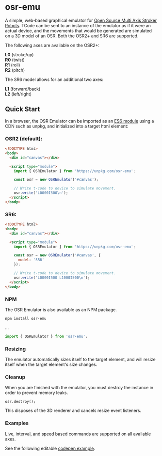 # osr-emu
A simple, web-based graphical emulator for <a href="https://www.patreon.com/tempestvr" target="_blank">Open Source Multi Axis Stroker Robots</a>. TCode can be sent to an instance of the emulator as if it were an actual device, and the movements that would be generated are simulated on a 3D model of an OSR. Both the OSR2+ and SR6 are supported.

The following axes are available on the OSR2+:  

**L0** (stroke/up)  
**R0** (twist)  
**R1** (roll)  
**R2** (pitch)

The SR6 model allows for an additional two axes:

**L1** (forward/back)  
**L2** (left/right)

## Quick Start

In a browser, the OSR Emulator can be imported as an <a href="https://developer.mozilla.org/en-US/docs/Web/JavaScript/Guide/Modules" target="_blank">ES6 module</a> using a CDN such as unpkg, and initialized into a target html element:

### OSR2 (default):
```html
<!DOCTYPE html>
<body>
  <div id="canvas"></div>

  <script type="module">
    import { OSREmulator } from 'https://unpkg.com/osr-emu';

    const osr = new OSREmulator('#canvas');

    // Write t-code to device to simulate movement.
    osr.write('L0000I500\n'); 
  </script>
</body>
```

### SR6:
```html
<!DOCTYPE html>
<body>
  <div id="canvas"></div>

  <script type="module">
    import { OSREmulator } from 'https://unpkg.com/osr-emu';

    const osr = new OSREmulator('#canvas', { 
      model: 'SR6' 
    });

    // Write t-code to device to simulate movement.
    osr.write('L0000I500 L1000I500\n'); 
  </script>
</body>
```

### NPM
The OSR Emulator is also available as an NPM package.

```
npm install osr-emu
```
...
```javascript
import { OSREmulator } from 'osr-emu';
```
### Resizing

The emulator automatically sizes itself to the target element, and will resize itself when the target element's size changes.

### Cleanup

When you are finished with the emulator, you must destroy the instance in order to prevent memory leaks.

```
osr.destroy();
```

This disposes of the 3D renderer and cancels resize event listeners.

### Examples

Live, interval, and speed based commands are supported on all available axes.

See the following editable [codepen example](https://ayvajs.github.io/osr-emu/example.html).
